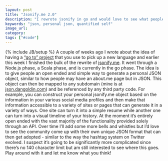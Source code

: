 ```yaml
---
layout: post
title: "Jsonify.me 2.0"
description: "I rewrote jsonify in go and would love to see what people think."
keywords: "json, personal json, quantified self"
image_url:
category:
tags: ["#code"]
---
```

{% include JB/setup %}
A couple of weeks ago I wrote about the idea of having a <a href="/2015/10/11/have-a-go-to-project-when-learning-a-new-programming-language/">“go to” project</a> that you use to pick up a new language and earlier this week I finished the bulk of the rewrite of <a href="http://jsonify.me" target="_blank">jsonify.me</a>. It went through a Node.js phase, a Scala phase, and is currently in the go phase. The idea is to give people an open ended and simple way to generate a personal JSON object, similar to how people may have an about.me page but in JSON. This object can then be mapped to any subdomain (mine is at <a href="http://json.dangoldin.com" target="_blank">json.dangoldin.com</a>) and be referenced by any third party code. For example, you can construct your personal jsonify.me object based on the information in your various social media profiles and then make that information accessible to a variety of sites or pages that can generate it in a variety of ways. One site can turn it into a simple resume while another one can turn into a visual timeline of your history. At the moment it’s entirely open ended with the vast majority of the functionality provided solely through an API. Over time I’ll add some more bells and whistles but I’d love to see the community come up with their own unique JSON format that can then get adopted - similar to the way the hashtag system on Twitter evolved. I suspect it’s going to be significantly more complicated since there’s no 140 character limit but am still interested to see where this goes. Play around with it and let me know what you think!
